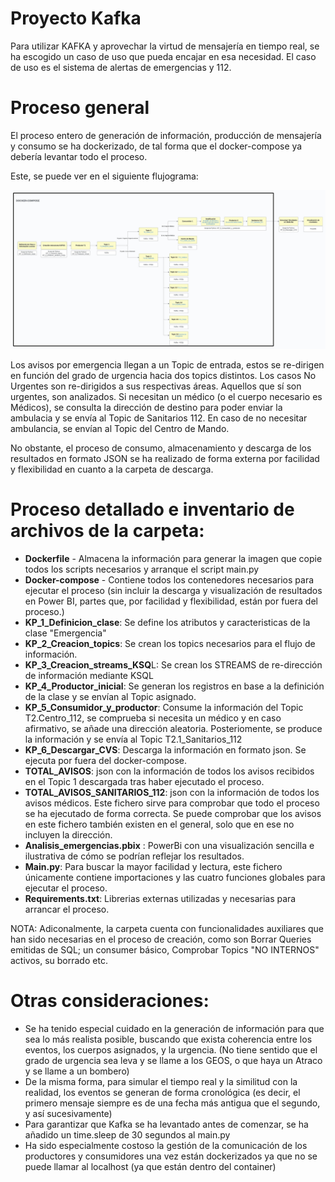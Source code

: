 # Proyecto Kafka
Para utilizar KAFKA y aprovechar la virtud de mensajería en tiempo real, se ha escogido un caso de uso que pueda encajar en esa necesidad. 
El caso de uso es el sistema de alertas de emergencias y 112.

# Proceso general
El proceso entero de generación de información, producción de mensajería y consumo se ha dockerizado, de tal forma que el docker-compose ya debería levantar todo el proceso. 

Este, se puede ver en el siguiente flujograma:

![Alt text](<Flujograma del proceso.jpeg>)

Los avisos por emergencia llegan a un Topic de entrada, estos se re-dirigen en función del grado de urgencia hacia dos topics distintos. Los casos No Urgentes son re-dirigidos a sus respectivas áreas. Aquellos que sí son urgentes, son analizados. Si necesitan un médico (o el cuerpo necesario es Médicos), se consulta la dirección de destino para poder enviar la ambulacia y se envía al Topic de Sanitarios 112. En caso de no necesitar ambulancia, se envían al Topic del Centro de Mando.


No obstante, el proceso de consumo, almacenamiento y descarga de los resultados en formato JSON se ha realizado de forma externa por facilidad y flexibilidad en cuanto a la carpeta de descarga.

# Proceso detallado e inventario de archivos de la carpeta:
* **Dockerfile** - Almacena la información para generar la imagen que copie todos los scripts necesarios y arranque el script main.py
* **Docker-compose** - Contiene todos los contenedores necesarios para ejecutar el proceso (sin incluir la descarga y visualización de resultados en Power BI, partes que, por facilidad y flexibilidad, están por fuera del proceso.)
* **KP_1_Definicion_clase**: Se define los atributos y caracteristicas de la clase "Emergencia"
* **KP_2_Creacion_topics**: Se crean los topics necesarios para el flujo de información.
* **KP_3_Creacion_streams_KSQ**L: Se crean los STREAMS de re-dirección de información mediante KSQL
* **KP_4_Productor_inicial**: Se generan los registros en base a la definición de la clase y se envían al Topic asignado.
* **KP_5_Consumidor_y_productor**: Consume la información del Topic T2.Centro_112, se comprueba si necesita un médico y en caso afirmativo, se añade una dirección aleatoria. Posteriomente, se produce la información y se envía al Topic T2.1_Sanitarios_112
* **KP_6_Descargar_CVS**: Descarga la información en formato json. Se ejecuta por fuera del docker-compose.
* **TOTAL_AVISOS**: json con la información de todos los avisos recibidos en el Topic 1 descargada tras haber ejecutado el proceso.
* **TOTAL_AVISOS_SANITARIOS_112**: json con la información de todos los avisos médicos. Este fichero sirve para comprobar que todo el proceso se ha ejecutado de forma correcta. Se puede comprobar que los avisos en este fichero también existen en el general, solo que en ese no incluyen la dirección.
* **Analisis_emergencias.pbix** : PowerBi con una visualización sencilla e ilustrativa de cómo se podrían reflejar los resultados.
* **Main.py**: Para buscar la mayor facilidad y lectura, este fichero únicamente contiene importaciones y las cuatro funciones globales para ejecutar el proceso.
* **Requirements.txt**: Librerias externas utilizadas y necesarias para arrancar el proceso.

NOTA: Adiconalmente, la carpeta cuenta con funcionalidades auxiliares que han sido necesarias en el proceso de creación, como son Borrar Queries emitidas de SQL; un consumer básico, Comprobar Topics "NO INTERNOS" activos, su borrado etc.

# Otras consideraciones:
* Se ha tenido especial cuidado en la generación de información para que sea lo más realista posible, buscando que exista coherencia entre los eventos, los cuerpos asignados, y la urgencia. (No tiene sentido que el grado de urgencia sea leva y se llame a los GEOS, o que haya un Atraco y se llame a un bombero)
* De la misma forma, para simular el tiempo real y la similitud con la realidad, los eventos se generan de forma cronológica (es decir, el primero mensaje siempre es de una fecha más antigua que el segundo, y así sucesivamente)
* Para garantizar que Kafka se ha levantado antes de comenzar, se ha añadido un time.sleep de 30 segundos al main.py
* Ha sido especialmente costoso la gestión de la comunicación de los productores y consumidores una vez están dockerizados ya que no se puede llamar al localhost (ya que están dentro del container)
